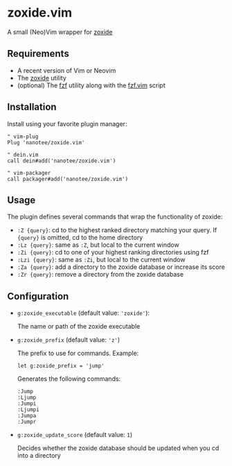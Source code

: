 # zoxide.vim

A small (Neo)Vim wrapper for [zoxide](https://github.com/ajeetdsouza/zoxide)

## Requirements

- A recent version of Vim or Neovim
- The [zoxide](https://github.com/ajeetdsouza/zoxide) utility
- (optional) The [fzf](https://github.com/junegunn/fzf) utility along with the [fzf.vim](https://github.com/junegunn/fzf/blob/master/plugin/fzf.vim) script

## Installation

Install using your favorite plugin manager:

```vim
" vim-plug
Plug 'nanotee/zoxide.vim'

" dein.vim
call dein#add('nanotee/zoxide.vim')

" vim-packager
call packager#add('nanotee/zoxide.vim')
```

## Usage

The plugin defines several commands that wrap the functionality of zoxide:

- `:Z {query}`: cd to the highest ranked directory matching your query. If `{query}` is omitted, cd to the home directory
- `:Lz {query}`: same as `:Z`, but local to the current window
- `:Zi {query}`: cd to one of your highest ranking directories using fzf
- `:Lzi {query}`: same as `:Zi`, but local to the current window
- `:Za {query}`: add a directory to the zoxide database or increase its score
- `:Zr {query}`: remove a directory from the zoxide database

## Configuration

- `g:zoxide_executable` (default value: `'zoxide'`):

    The name or path of the zoxide executable

- `g:zoxide_prefix` (default value: `'z'`)

    The prefix to use for commands. Example:
    ```vim
    let g:zoxide_prefix = 'jump'
    ```

    Generates the following commands:
    ```
    :Jump
    :Ljump
    :Jumpi
    :Ljumpi
    :Jumpa
    :Jumpr
    ```

- `g:zoxide_update_score` (default value: `1`)

    Decides whether the zoxide database should be updated when you cd into a directory
